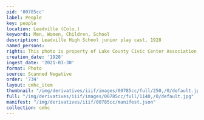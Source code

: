 ```yaml
---
pid: '00785cc'
label: People
key: people
location: Leadville (Colo.)
keywords: Men, Women, Children, School
description: Leadville High School junior play cast, 1928
named_persons: 
rights: This photo is property of Lake County Civic Center Association.
creation_date: '1928'
ingest_date: '2021-03-30'
format: Photo
source: Scanned Negative
order: '734'
layout: cmhc_item
thumbnail: "/img/derivatives/iiif/images/00785cc/full/250,/0/default.jpg"
full: "/img/derivatives/iiif/images/00785cc/full/1140,/0/default.jpg"
manifest: "/img/derivatives/iiif/00785cc/manifest.json"
collection: cmhc
---
```

